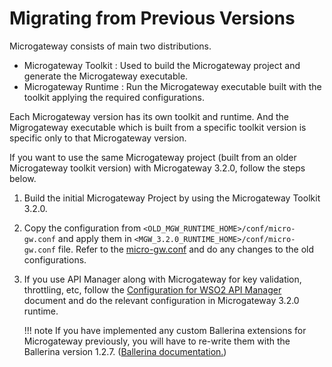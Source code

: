 # Migrating from Previous Versions

Microgateway consists of main two distributions.

- Microgateway Toolkit : Used to build the Microgateway project and generate the Microgateway executable.
- Microgateway Runtime : Run the Microgateway executable built with the toolkit applying the required configurations.

Each Microgateway version has its own toolkit and runtime. And the Migrogateway executable which is built from a specific toolkit version is specific only to that Microgateway version.

If you want to use the same Microgateway project (built from an older Microgateway toolkit version) with Microgateway 3.2.0, follow the steps below.

1. Build the initial Microgateway Project by using the Microgateway Toolkit 3.2.0.
2. Copy the configuration from `<OLD_MGW_RUNTIME_HOME>/conf/micro-gw.conf` and apply them in `<MGW_3.2.0_RUNTIME_HOME>/conf/micro-gw.conf` file. Refer to the [micro-gw.conf]({{base_path}}/reference/configurations/micro-gw.conf/) and do any changes to the old configurations.
3. If you use API Manager along with Microgateway for key validation, throttling, etc, follow the [Configuration for WSO2 API Manager]({{base_path}}/install-and-setup/configuration-for-wso2-api-manager/) document and do the relevant configuration in Microgateway 3.2.0 runtime.

    !!! note
        If you have implemented any custom Ballerina extensions for Microgateway previously, you will have to re-write them with the Ballerina version 1.2.7. ([Ballerina documentation.](https://ballerina.io/learn/api-docs/ballerina/))
